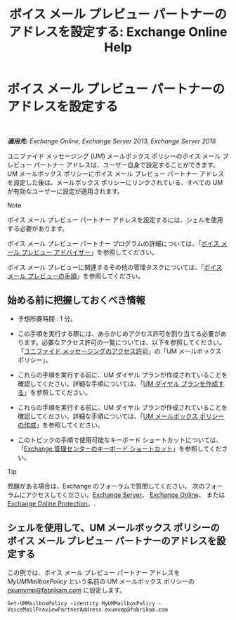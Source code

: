 ﻿---
title: 'ボイス メール プレビュー パートナーのアドレスを設定する: Exchange Online Help'
TOCTitle: ボイス メール プレビュー パートナーのアドレスを設定する
ms:assetid: 57fbed1e-1b14-4939-95e6-ef7c072f32a9
ms:mtpsurl: https://technet.microsoft.com/ja-jp/library/Ff630917(v=EXCHG.150)
ms:contentKeyID: 51407536
ms.date: 05/22/2018
mtps_version: v=EXCHG.150
ms.translationtype: HT
---

# ボイス メール プレビュー パートナーのアドレスを設定する

 

_**適用先:** Exchange Online, Exchange Server 2013, Exchange Server 2016_

ユニファイド メッセージング (UM) メールボックス ポリシーのボイス メール プレビュー パートナー アドレスは、ユーザー自身で設定することができます。UM メールボックス ポリシーにボイス メール プレビュー パートナー アドレスを設定した後は、メールボックス ポリシーにリンクされている、すべての UM が有効なユーザーに設定が適用されます。


> [!NOTE]
> ボイス メール プレビュー パートナー アドレスを設定するには、シェルを使用する必要があります。



ボイス メール プレビュー パートナー プログラムの詳細については、「[ボイス メール プレビュー アドバイザー](voice-mail-preview-advisor-exchange-2013-help.md)」を参照してください。

ボイス メール プレビューに関連するその他の管理タスクについては、「[ボイス メール プレビューの手順](voice-mail-preview-procedures-exchange-2013-help.md)」を参照してください。

## 始める前に把握しておくべき情報

  - 予想所要時間 : 1 分。

  - この手順を実行する際には、あらかじめアクセス許可を割り当てる必要があります。必要なアクセス許可の一覧については、以下を参照してください。「[ユニファイド メッセージングのアクセス許可](unified-messaging-permissions-exchange-2013-help.md)」の「UM メールボックス ポリシー」。

  - これらの手順を実行する前に、UM ダイヤル プランが作成されていることを確認してください。詳細な手順については、「[UM ダイヤル プランを作成する](create-a-um-dial-plan-exchange-2013-help.md)」を参照してください。

  - これらの手順を実行する前に、UM ダイヤル プランが作成されていることを確認してください。詳細な手順については、「[UM メールボックス ポリシーの作成](create-a-um-mailbox-policy-exchange-2013-help.md)」を参照してください。

  - このトピックの手順で使用可能なキーボード ショートカットについては、「[Exchange 管理センターのキーボード ショートカット](keyboard-shortcuts-in-the-exchange-admin-center-exchange-online-protection-help.md)」を参照してください。


> [!TIP]
> 問題がある場合は、Exchange のフォーラムで質問してください。 次のフォーラムにアクセスしてください。<A href="https://go.microsoft.com/fwlink/p/?linkid=60612">Exchange Server</A>、 <A href="https://go.microsoft.com/fwlink/p/?linkid=267542">Exchange Online</A>、 または <A href="https://go.microsoft.com/fwlink/p/?linkid=285351">Exchange Online Protection</A>。.



## シェルを使用して、UM メールボックス ポリシーのボイス メール プレビュー パートナーのアドレスを設定する

この例では、ボイス メール プレビュー パートナー アドレスを *MyUMMailboxPolicy* という名前の UM メールボックス ポリシーの exumvmp@fabrikam.com に設定します。

    Set-UMMailboxPolicy -identity MyUMMailboxPolicy -VoiceMailPreviewPartnerAddress exumvmp@fabrikam.com

